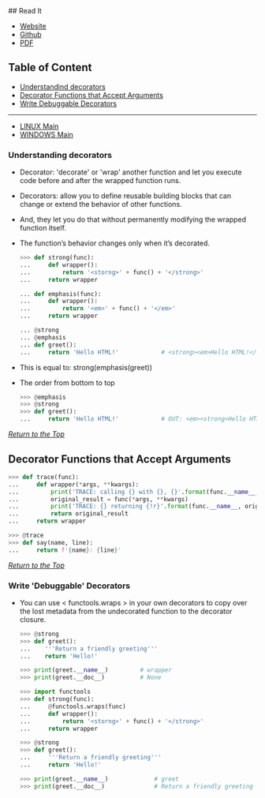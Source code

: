 <link rel="stylesheet" href="style.css">
## Read It

- [Website](https://www.pythoncheatsheet.org)
- [Github](https://github.com/wilfredinni/python-cheatsheet)
- [PDF](https://github.com/wilfredinni/Python-cheatsheet/raw/master/python_cheat_sheet.pdf)

## Table of Content

- [Understandind decorators](#understanding-decorators)
- [Decorator Functions that Accept Arguments](#decorator-functions-that-accept-arguments)
- [Write Debuggable Decorators](#write-debuggable-decorators)

***

- [LINUX Main](file:///home/dabve/python/py_cheatsheet/markdown/main.md)
- [WINDOWS Main](file:///D:/my_Folder/backups/python/py_cheatsheet/markdown/windows_main.md)

### Understanding decorators

- Decorator: 'decorate' or 'wrap' another function and let you execute code before and after the wrapped function runs.
- Decorators: allow you to define reusable building blocks that can change or extend the behavior of other functions.
- And, they let you do that without permanently modifying the wrapped function itself.
- The function’s behavior changes only when it’s decorated.

    ```python
    >>> def strong(func):
    ...     def wrapper():
    ...         return '<storng>' + func() + '</strong>'
    ...     return wrapper

    ... def emphasis(func):
    ...     def wrapper():
    ...         return '<em>' + func() + '</em>'
    ...     return wrapper

    ... @strong
    ... @emphasis
    ... def greet():
    ...     return 'Hello HTML!'            # <strong><em>Hello HTML!</em></strong>
    ```

- This is equal to: strong(emphasis(greet))
- The order from bottom to top

    ```python
    >>> @emphasis
    >>> @strong
    >>> def greet():
    ...     return 'Hello HTML!'            # OUT: <em><strong>Hello HTML!</strong></em>
    ```

[*Return to the Top*](#table-of-content)

## Decorator Functions that Accept Arguments

```python
>>> def trace(func):
...     def wrapper(*args, **kwargs):
...         print('TRACE: calling {} with {}, {}'.format(func.__name__, args, kwargs))
...         original_result = func(*args, **kwargs)
...         print('TRACE: {} returning {!r}'.format(func.__name__, original_result))
...         return original_result
...     return wrapper

>>> @trace
>>> def say(name, line):
...     return f'{name}: {line}'
```

[*Return to the Top*](#table-of-content)

### Write 'Debuggable' Decorators

- You can use < functools.wraps > in your own decorators to copy over the lost metadata from the undecorated function to the decorator closure.

    ```python
    >>> @strong
    >>> def greet():
    ...    '''Return a friendly greeting'''
    ...    return 'Hello!'

    >>> print(greet.__name__)         # wrapper
    >>> print(greet.__doc__)          # None

    >>> import functools
    >>> def strong(func):
    ...     @functools.wraps(func)
    ...     def wrapper():
    ...         return '<storng>' + func() + '</strong>'
    ...     return wrapper

    >>> @strong
    >>> def greet():
    ...     '''Return a friendly greeting'''
    ...     return 'Hello!'

    >>> print(greet.__name__)             # greet
    >>> print(greet.__doc__)              # Return a friendly greeting
    ```
